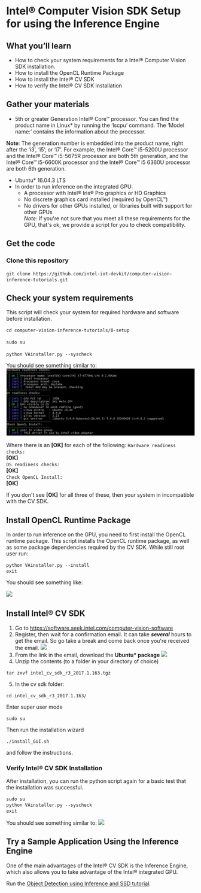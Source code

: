 # Intel® Computer Vision SDK Setup for using the Inference Engine

## What you’ll learn
  * How to check your system requirements for a Intel® Computer Vision SDK installation.
  * How to install the OpenCL Runtime Package
  * How to install the Intel® CV SDK 
  * How to verify the Intel® CV SDK installation 

## Gather your materials
  * 5th or greater Generation Intel® Core™ processor. You can find the product name in Linux\* by running the ‘lscpu’ command. The ‘Model name:’ contains the information about the processor.

**Note**: The generation number is embedded into the product name, right after the ‘i3’, ‘i5’, or ‘i7’.  For example, the Intel® Core™ i5-5200U processor and the Intel® Core™ i5-5675R processor are both 5th generation, and the Intel® Core™ i5-6600K processor and the Intel® Core™ i5 6360U processor are both 6th generation.

  * Ubuntu\* 16.04.3 LTS
  * In order to run inference on the integrated GPU:  
	* A processor with Intel® Iris® Pro graphics or HD Graphics 
	* No discrete graphics card installed (required by OpenCL™)
	* No drivers for other GPUs installed, or libraries built with support for other GPUs   
		*Note:* If you're not sure that you meet all these requirements for the GPU, that's ok, we provide a script for you to check compatibility.
	
## Get the code
### Clone this repository
```
git clone https://github.com/intel-iot-devkit/computer-vision-inference-tutorials.git
```
	
## Check your system requirements
This script will check your system for required hardware and software before installation.
```
cd computer-vision-inference-tutorials/0-setup

sudo su

python VAinstaller.py --syscheck

```
You should see something similar to:
![](images/sys-check-1.jpg)

Where there is an **[OK]** for each of the following:
```Hardware readiness checks:```  
**[OK]**  
```OS readiness checks:```  
**[OK]**  
```Check OpenCL Install:```  
**[OK]**  

If you don't see **[OK]** for all three of these, then your system in incompatible with the CV SDK.

## Install OpenCL Runtime Package
In order to run inference on the GPU, you need to first install the OpenCL runtime package. This script installs the OpenCL runtime package, as well as some package dependencies required by the CV SDK. While still root user run:
```
python VAinstaller.py --install
exit
```
You should see something like:

![](images/install-screen-1.jpg)

## Install Intel® CV SDK
1. Go to https://software.seek.intel.com/computer-vision-software
2. Register, then wait for a confirmation email.  It can take *__several__* hours to get the email. So go take a break and come back once you're received the email. 
![](images/email-confirmation.jpg)
3. From the link in the email, download the __Ubuntu* package__
![](images/download-page-1.jpg)
4. Unzip the contents (to a folder in your directory of choice)
```
tar zxvf intel_cv_sdk_r3_2017.1.163.tgz
```

5. In the cv sdk folder: 
```
cd intel_cv_sdk_r3_2017.1.163/
```
Enter super user mode  
```
sudo su
```
Then run the installation wizard  
```
./install_GUI.sh
```
and follow the instructions.

### Verify Intel® CV SDK Installation
After installation, you can run the python script again for a basic test that the installation was successful.

```
sudo su
python VAinstaller.py --syscheck
exit
```
You should see something similar to:
![](images/sys-check-2.jpg)

## Try a Sample Application Using the Inference Engine
One of the main advantages of the Intel® CV SDK is the Inference Engine, which also allows you to take advantage of the Intel® integrated GPU.  

Run the [Object Detection using Inference and SSD tutorial](../1-object-detection-ssd).


